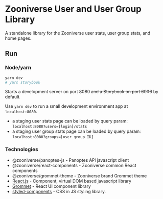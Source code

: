 # Zooniverse User and User Group Library

A standalone library for the Zooniverse user stats, user group stats, and home pages.

<!-- ## Getting Started

Install the package from NPM:

```sh
npm i @zooniverse/user
```

and use it

```sh
import { UserStats } from '@zooniverse/user';
``` -->

## Run

### Node/yarn
```sh
yarn dev
# yarn storybook
```

Starts a development server on port 8080 ~~and a Storybook on port 6006~~ by default.

Use `yarn dev` to run a small development environment app at `localhost:8080`.

- a staging user stats page can be loaded by query param: `localhost:8080?users=[login]/stats`
- a staging user group stats page can be loaded by query param: `localhost:8080?groups=[user group ID]`

<!-- ## Tests

`yarn test` to run mocha tests. -->

<!-- ## Contributing

Components should be added to the `src/components` folder and an export to `src/index.js`. Each component should be tested, documented readme, and have a storybook example added. -->

### Technologies

- @zooniverse/panoptes-js - Panoptes API javascript client
- @zooniverse/react-components - Zooniverse common React components
- @zooniverse/grommet-theme - Zooniverse brand Grommet theme
- [React.js](https://reactjs.org/)  - Component, virtual DOM based javascript library
- [Grommet](https://v2.grommet.io/components) - React UI component library
- [styled-components](https://www.styled-components.com/) - CSS in JS styling library.
